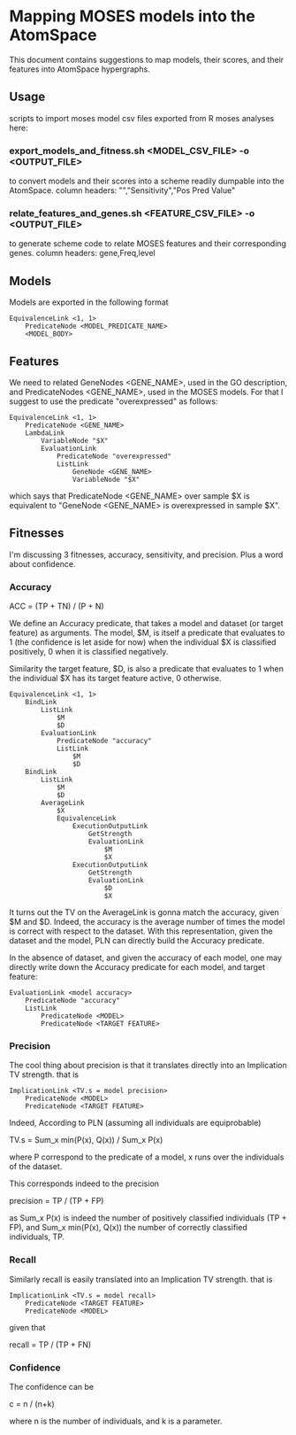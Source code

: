 # Mapping MOSES models into the AtomSpace

This document contains suggestions to map models, their scores, and
their features into AtomSpace hypergraphs.

## Usage

scripts to import moses model csv files exported from R moses analyses here:

### export_models_and_fitness.sh  <MODEL_CSV_FILE>  -o <OUTPUT_FILE>
to convert models and their scores into a scheme readily dumpable into
the AtomSpace.  column headers:  "","Sensitivity","Pos Pred Value"

### relate_features_and_genes.sh  <FEATURE_CSV_FILE>  -o <OUTPUT_FILE>
to generate scheme code to relate MOSES features and their
corresponding genes.  column headers:  gene,Freq,level

## Models

Models are exported in the following format

```
EquivalenceLink <1, 1>
    PredicateNode <MODEL_PREDICATE_NAME>
    <MODEL_BODY>
```

## Features

We need to related GeneNodes <GENE_NAME>, used in the GO description,
and PredicateNodes <GENE_NAME>, used in the MOSES models. For that I
suggest to use the predicate "overexpressed" as follows:

```
EquivalenceLink <1, 1>
    PredicateNode <GENE_NAME>
    LambdaLink
        VariableNode "$X"
        EvaluationLink
            PredicateNode "overexpressed"
            ListLink
                GeneNode <GENE_NAME>
                VariableNode "$X"
```
which says that PredicateNode <GENE_NAME> over sample $X is
equivalent to "GeneNode <GENE_NAME> is overexpressed in sample $X".

## Fitnesses

I'm discussing 3 fitnesses, accuracy, sensitivity, and precision. Plus a word about confidence.

### Accuracy

ACC = (TP + TN) / (P + N)

We define an Accuracy predicate, that takes a model and dataset (or
target feature) as arguments. The model, $M, is itself a predicate
that evaluates to 1 (the confidence is let aside for now) when the
individual $X is classified positively, 0 when it is classified
negatively.

Similarity the target feature, $D, is also a predicate that evaluates
to 1 when the individual $X has its target feature active, 0
otherwise.

```
EquivalenceLink <1, 1>
    BindLink
        ListLink
            $M
            $D
        EvaluationLink
            PredicateNode "accuracy"
            ListLink
                $M
                $D
    BindLink
        ListLink
            $M
            $D
        AverageLink
            $X
            EquivalenceLink
                ExecutionOutputLink
                    GetStrength
                    EvaluationLink
                        $M
                        $X
                ExecutionOutputLink
                    GetStrength
                    EvaluationLink
                        $D
                        $X
```

It turns out the TV on the AverageLink is gonna match the accuracy,
given $M and $D. Indeed, the accuracy is the average number of times
the model is correct with respect to the dataset. With this
representation, given the dataset and the model, PLN can directly
build the Accuracy predicate.

In the absence of dataset, and given the accuracy of each model, one
may directly write down the Accuracy predicate for each model, and
target feature:

```
EvaluationLink <model accuracy>
    PredicateNode "accuracy"
    ListLink
        PredicateNode <MODEL>
        PredicateNode <TARGET FEATURE>
```

### Precision

The cool thing about precision is that it translates directly into an
Implication TV strength. that is

```
ImplicationLink <TV.s = model precision>
    PredicateNode <MODEL>
    PredicateNode <TARGET FEATURE>
```

Indeed, According to PLN (assuming all individuals are equiprobable)

TV.s = Sum_x min(P(x), Q(x)) / Sum_x P(x)

where P correspond to the predicate of a model, x runs over the
individuals of the dataset.

This corresponds indeed to the precision

precision = TP / (TP + FP)

as Sum_x P(x) is indeed the number of positively classified
individuals (TP + FP), and Sum_x min(P(x), Q(x)) the number of
correctly classified individuals, TP.

### Recall

Similarly recall is easily translated into an Implication TV
strength. that is

```
ImplicationLink <TV.s = model recall>
    PredicateNode <TARGET FEATURE>
    PredicateNode <MODEL>
```

given that

recall = TP / (TP + FN)

### Confidence

The confidence can be

c = n / (n+k)

where n is the number of individuals, and k is a parameter.
